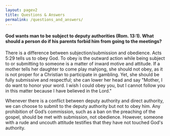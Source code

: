 ```yaml
---
layout: pagev2
title: Questions & Answers
permalink: /questions_and_answers/
---
```


#### God wants man to be subject to deputy authorities (Rom. 13:1). What should a person do if his parents forbid him from going to the meetings? 

There is a difference between subjection/submission and obedience. Acts 5:29 tells us to obey God. To obey is the outward action while being subject to or submitting to someone is a matter of inward motive and attitude. If a mother tells her daughter to come play mahjong, she should not obey, as it is not proper for a Christian to participate in gambling. Yet, she should be fully submissive and respectful; she can lower her head and say "Mother, I do want to honor your word. I wish I could obey you, but I cannot follow you in this matter because I have believed in the Lord."

Whenever there is a conflict between deputy authority and direct authority, we can choose to submit to the deputy authority but not to obey him. Any prohibition of God’s commission, such as a ban on the preaching of the gospel, should be met with submission, not obedience. However, someone with a rude and uncouth attitude testifies that they have not touched God's authority.